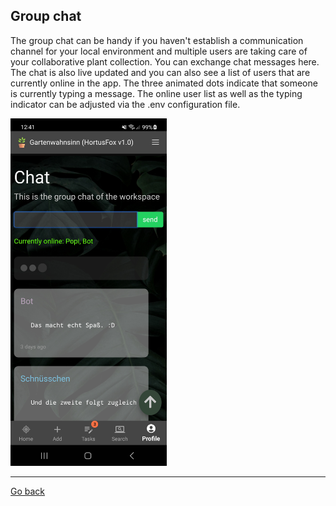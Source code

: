 ## Group chat

The group chat can be handy if you haven't establish a communication channel for your local environment and multiple
users are taking care of your collaborative plant collection. You can exchange chat messages here. The chat is also
live updated and you can also see a list of users that are currently online in the app. The three animated dots indicate
that someone is currently typing a message. The online user list as well as the typing indicator can be adjusted via
the .env configuration file.

<img src="gfx/Screenshot_20231023_124151_HortusFox.jpg" alt="screenshot" width="250"/>

<p><hr/></p>

[Go back](index.md)